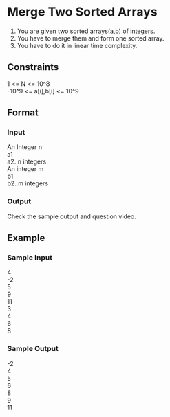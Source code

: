 # Merge Two Sorted Arrays

1. You are given two sorted arrays(a,b) of integers.
2. You have to merge them and form one sorted array.
3. You have to do it in linear time complexity.

## Constraints
1 <= N <= 10^8  
-10^9 <= a[i],b[i] <= 10^9

## Format
### Input
An Integer n   
a1  
a2..n integers  
An integer m  
b1  
b2..m integers  

### Output
Check the sample output and question video.

## Example
### Sample Input

4  
-2  
5  
9  
11  
3  
4   
6  
8  

### Sample Output
-2  
4  
5  
6  
8  
9  
11  
